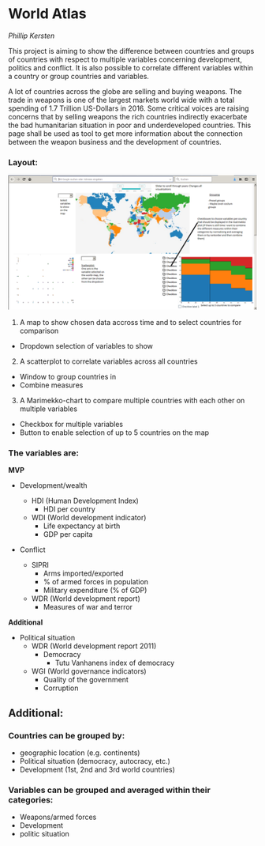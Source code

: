 # World Atlas
*Phillip Kersten*

This project is aiming to show the difference between countries and groups of countries with respect to multiple variables concerning development, politics and conflict.
It is also possible to correlate different variables within a country or group countries and variables.

A lot of countries across the globe are selling and buying weapons. The trade in weapons is one of the largest markets   world wide with a total spending of 1.7 Trillion US-Dollars in 2016. Some critical voices are raising concerns that by selling weapons the rich countries indirectly exacerbate the bad humanitarian situation in poor and underdeveloped countries. This page shall be used as tool to get more information about the connection between the weapon business and the development of countries.

### Layout:

![Complete Design](doc/complete.PNG)

1. A map to show chosen data accross time and to select countries for comparison
  - Dropdown selection of variables to show

2. A scatterplot to correlate variables across all countries
  - Window to group countries in
  - Combine measures

3. A Marimekko-chart to compare multiple countries with each other on multiple variables
  - Checkbox for multiple variables
  - Button to enable selection of up to 5 countries on the map


### The variables are:
**MVP**

- Development/wealth
  - HDI (Human Development Index)
    - HDI per country
  - WDI (World development indicator)
    - Life expectancy at birth
    - GDP per capita

- Conflict
  - SIPRI
    - Arms imported/exported
    - % of armed forces in population
    - Military expenditure (% of GDP)
  - WDR (World development report)
    - Measures of war and terror

**Additional**

- Political situation
  - WDR (World development report 2011)
    - Democracy
      - Tutu Vanhanens index of democracy
  - WGI (World governance indicators)
    - Quality of the government
    - Corruption

## Additional:

### Countries can be grouped by:
- geographic location (e.g. continents)
- Political situation (democracy, autocracy, etc.)
- Development (1st, 2nd and 3rd world countries)

### Variables can be grouped and averaged within their categories:
- Weapons/armed forces
- Development
- politic situation

